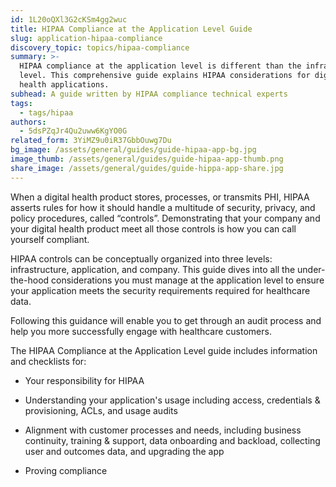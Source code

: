```yaml
---
id: 1L20oQXl3G2cKSm4gg2wuc
title: HIPAA Compliance at the Application Level Guide
slug: application-hipaa-compliance
discovery_topic: topics/hipaa-compliance
summary: >-
  HIPAA compliance at the application level is different than the infrastructure
  level. This comprehensive guide explains HIPAA considerations for digital
  health applications.
subhead: A guide written by HIPAA compliance technical experts
tags:
  - tags/hipaa
authors:
  - 5dsPZqJr4Qu2uww6KgYO0G
related_form: 3YiMZ9u0iR37GbbOuwg7Du
bg_image: /assets/general/guides/guide-hipaa-app-bg.jpg
image_thumb: /assets/general/guides/guide-hipaa-app-thumb.png
share_image: /assets/general/guides/guide-hippa-app-share.jpg
---
```

When a digital health product stores, processes, or transmits PHI, HIPAA asserts rules for how it should handle a multitude of security, privacy, and policy procedures, called “controls”. Demonstrating that your company and your digital health product meet all those controls is how you can call yourself compliant.
  
HIPAA controls can be conceptually organized into three levels:
infrastructure, application, and company. This guide dives into all the
under-the-hood considerations you must manage at the application level to
ensure your application meets the security requirements required for
healthcare data. 


Following this guidance will enable you to get through an audit process and
help you more successfully engage with healthcare customers.


The HIPAA Compliance at the Application Level guide includes information and
checklists for:


* Your responsibility for HIPAA 

* Understanding your application's usage including access, credentials &
provisioning, ACLs, and usage audits

* Alignment with customer processes and needs, including business continuity,
training & support, data onboarding and backload, collecting user and outcomes
data, and upgrading the app

* Proving compliance
